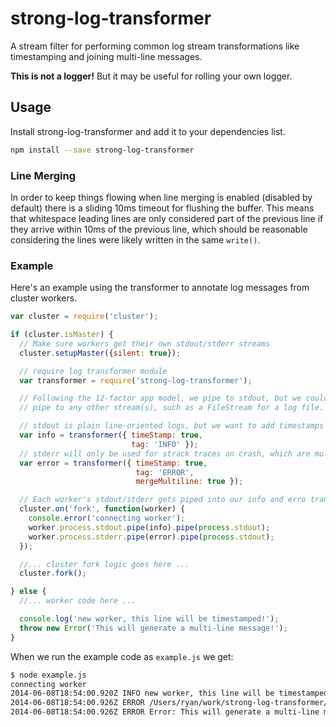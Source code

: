 strong-log-transformer
======================

A stream filter for performing common log stream transformations like
timestamping and joining multi-line messages.

**This is not a logger!** But it may be useful for rolling your own logger.

## Usage

Install strong-log-transformer and add it to your dependencies list.
```sh
npm install --save strong-log-transformer
```

### Line Merging

In order to keep things flowing when line merging is enabled (disabled by
default) there is a sliding 10ms timeout for flushing the buffer. This means
that whitespace leading lines are only considered part of the previous line if
they arrive within 10ms of the previous line, which should be reasonable
considering the lines were likely written in the same `write()`.

### Example

Here's an example using the transformer to annotate log messages from cluster
workers.

```js
var cluster = require('cluster');

if (cluster.isMaster) {
  // Make sure workers get their own stdout/stderr streams
  cluster.setupMaster({silent: true});

  // require log transformer module
  var transformer = require('strong-log-transformer');

  // Following the 12-factor app model, we pipe to stdout, but we could easily
  // pipe to any other stream(s), such as a FileStream for a log file.

  // stdout is plain line-oriented logs, but we want to add timestamps
  var info = transformer({ timeStamp: true,
                           tag: 'INFO' });
  // stderr will only be used for strack traces on crash, which are multi-line
  var error = transformer({ timeStamp: true,
                            tag: 'ERROR',
                            mergeMultiline: true });

  // Each worker's stdout/stderr gets piped into our info and erro transformers
  cluster.on('fork', function(worker) {
    console.error('connecting worker');
    worker.process.stdout.pipe(info).pipe(process.stdout);
    worker.process.stderr.pipe(error).pipe(process.stdout);
  });

  //... cluster fork logic goes here ...
  cluster.fork();

} else {
  //... worker code here ...

  console.log('new worker, this line will be timestamped!');
  throw new Error('This will generate a multi-line message!');
}

```

When we run the example code as `example.js` we get:
```sh
$ node example.js
connecting worker
2014-06-08T18:54:00.920Z INFO new worker, this line will be timestamped!
2014-06-08T18:54:00.926Z ERROR /Users/ryan/work/strong-log-transformer/e.js:33\n    throw new Error('This will generate a multi-line message!');\n          ^
2014-06-08T18:54:00.926Z ERROR Error: This will generate a multi-line message!\n    at null._onTimeout (/Users/ryan/work/strong-log-transformer/e.js:33:11)\n    at Timer.listOnTimeout [as ontimeout] (timers.js:110:15)
```

